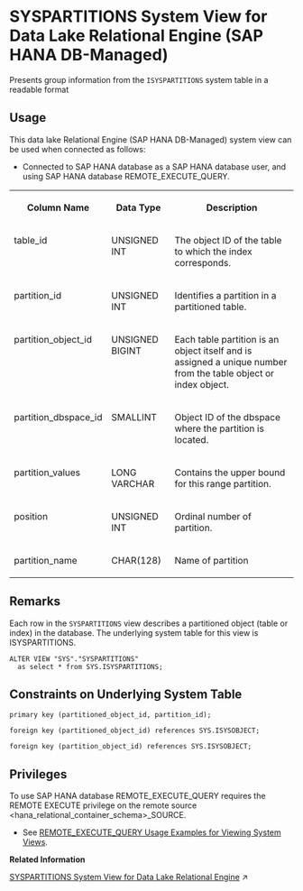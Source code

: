 <!-- loio1c2e04fba3b943e2b6ae23522aad5b5c -->

# SYSPARTITIONS System View for Data Lake Relational Engine \(SAP HANA DB-Managed\)

Presents group information from the `ISYSPARTITIONS` system table in a readable format



## Usage

This data lake Relational Engine \(SAP HANA DB-Managed\) system view can be used when connected as follows:

-   Connected to SAP HANA database as a SAP HANA database user, and using SAP HANA database REMOTE\_EXECUTE\_QUERY.





<table>
<tr>
<th valign="top">

Column Name

</th>
<th valign="top">

Data Type

</th>
<th valign="top">

Description

</th>
</tr>
<tr>
<td valign="top">

table\_id

</td>
<td valign="top">

UNSIGNED INT

</td>
<td valign="top">

The object ID of the table to which the index corresponds.

</td>
</tr>
<tr>
<td valign="top">

partition\_id

</td>
<td valign="top">

UNSIGNED INT

</td>
<td valign="top">

Identifies a partition in a partitioned table.

</td>
</tr>
<tr>
<td valign="top">

partition\_object\_id

</td>
<td valign="top">

UNSIGNED BIGINT

</td>
<td valign="top">

Each table partition is an object itself and is assigned a unique number from the table object or index object.

</td>
</tr>
<tr>
<td valign="top">

partition\_dbspace\_id

</td>
<td valign="top">

SMALLINT

</td>
<td valign="top">

Object ID of the dbspace where the partition is located.

</td>
</tr>
<tr>
<td valign="top">

partition\_values

</td>
<td valign="top">

LONG VARCHAR

</td>
<td valign="top">

Contains the upper bound for this range partition.

</td>
</tr>
<tr>
<td valign="top">

position

</td>
<td valign="top">

UNSIGNED INT

</td>
<td valign="top">

Ordinal number of partition.

</td>
</tr>
<tr>
<td valign="top">

partition\_name

</td>
<td valign="top">

CHAR\(128\)

</td>
<td valign="top">

Name of partition

</td>
</tr>
</table>



<a name="loio1c2e04fba3b943e2b6ae23522aad5b5c__section_ar2_nrj_wrb"/>

## Remarks

Each row in the `SYSPARTITIONS` view describes a partitioned object \(table or index\) in the database. The underlying system table for this view is ISYSPARTITIONS.

```
ALTER VIEW "SYS"."SYSPARTITIONS"
  as select * from SYS.ISYSPARTITIONS;
```



<a name="loio1c2e04fba3b943e2b6ae23522aad5b5c__section_egr_nrj_wrb"/>

## Constraints on Underlying System Table

```
primary key (partitioned_object_id, partition_id);
```

```
foreign key (partitioned_object_id) references SYS.ISYSOBJECT;
```

```
foreign key (partition_object_id) references SYS.ISYSOBJECT;
```



<a name="loio1c2e04fba3b943e2b6ae23522aad5b5c__section_gj1_wy1_4yb"/>

## Privileges

To use SAP HANA database REMOTE\_EXECUTE\_QUERY requires the REMOTE EXECUTE privilege on the remote source <hana\_relational\_container\_schema\>\_SOURCE.

-   See [REMOTE\_EXECUTE\_QUERY Usage Examples for Viewing System Views](https://help.sap.com/docs/SAP_HANA_DATA_LAKE/a898e08b84f21015969fa437e89860c8/ada51c0074354a5f99b60c14cffb653c.html).

**Related Information**  


[SYSPARTITIONS System View for Data Lake Relational Engine](https://help.sap.com/viewer/19b3964099384f178ad08f2d348232a9/2023_4_QRC/en-US/a87f12ff84f210158071ec615c24a7c0.html "Presents group information from the ISYSPARTITIONS system table in a readable format") :arrow_upper_right:


